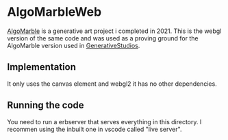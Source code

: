 # AlgoMarbleWeb

[AlgoMarble](https://github.com/honungsburk/AlgoMarble) is a generative art project i completed in 2021. This is the webgl version of the same code and was used as a proving ground for the AlgoMarble version used in [GenerativeStudios](https://github.com/honungsburk/generative-studios).

## Implementation

It only uses the canvas element and webgl2 it has no other dependencies.

## Running the code

You need to run a erbserver that serves everything in this directory. I recommen using the inbuilt one in vscode called "live server".
